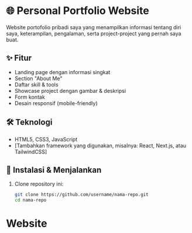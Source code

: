 # 🌐 Personal Portfolio Website

Website portofolio pribadi saya yang menampilkan informasi tentang diri saya, keterampilan, pengalaman, serta project-project yang pernah saya buat.

## ✨ Fitur
- Landing page dengan informasi singkat
- Section "About Me"
- Daftar skill & tools
- Showcase project dengan gambar & deskripsi
- Form kontak
- Desain responsif (mobile-friendly)

## 🛠️ Teknologi
- HTML5, CSS3, JavaScript
- [Tambahkan framework yang digunakan, misalnya: React, Next.js, atau TailwindCSS]

## 🚀 Instalasi & Menjalankan
1. Clone repository ini:
   ```bash
   git clone https://github.com/username/nama-repo.git
   cd nama-repo
# Website
